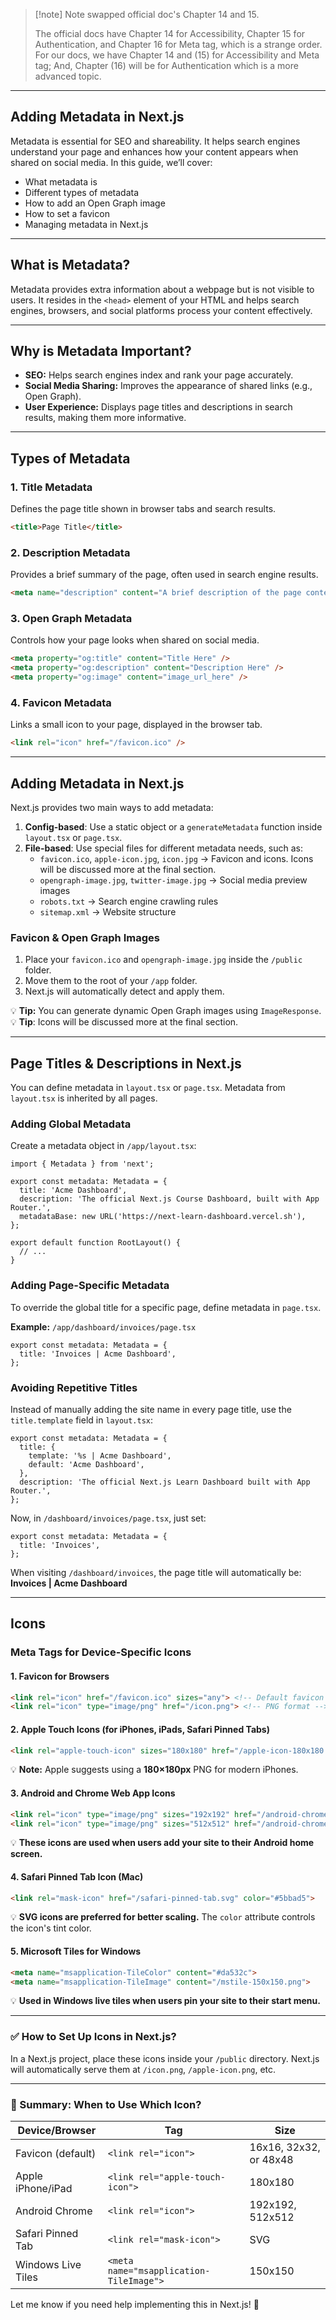 
>[!note] Note swapped official doc's Chapter 14 and 15.
>
>The official docs have Chapter 14 for Accessibility, Chapter 15 for Authentication, and Chapter 16 for Meta tag, which is a strange order. For our docs, we have Chapter 14 and (15) for Accessibility and Meta tag; And, Chapter (16) will be for Authentication which is a more advanced topic.

---

## Adding Metadata in Next.js

Metadata is essential for SEO and shareability. It helps search engines understand your page and enhances how your content appears when shared on social media. In this guide, we’ll cover:

- What metadata is
- Different types of metadata
- How to add an Open Graph image
- How to set a favicon
- Managing metadata in Next.js

---

## What is Metadata?

Metadata provides extra information about a webpage but is not visible to users. It resides in the `<head>` element of your HTML and helps search engines, browsers, and social platforms process your content effectively.

---

## Why is Metadata Important?

- **SEO:** Helps search engines index and rank your page accurately.
- **Social Media Sharing:** Improves the appearance of shared links (e.g., Open Graph).
- **User Experience:** Displays page titles and descriptions in search results, making them more informative.

---

## Types of Metadata

### 1. Title Metadata

Defines the page title shown in browser tabs and search results.

```html
<title>Page Title</title>
```

### 2. Description Metadata

Provides a brief summary of the page, often used in search engine results.

```html
<meta name="description" content="A brief description of the page content." />
```

### 3. Open Graph Metadata

Controls how your page looks when shared on social media.

```html
<meta property="og:title" content="Title Here" />
<meta property="og:description" content="Description Here" />
<meta property="og:image" content="image_url_here" />
```

### 4. Favicon Metadata

Links a small icon to your page, displayed in the browser tab.

```html
<link rel="icon" href="/favicon.ico" />
```

---

## Adding Metadata in Next.js

Next.js provides two main ways to add metadata:

1. **Config-based**: Use a static object or a `generateMetadata` function inside `layout.tsx` or `page.tsx`.
2. **File-based**: Use special files for different metadata needs, such as:
    - `favicon.ico`, `apple-icon.jpg`, `icon.jpg` → Favicon and icons. Icons will be discussed more at the final section.
    - `opengraph-image.jpg`, `twitter-image.jpg` → Social media preview images
    - `robots.txt` → Search engine crawling rules
    - `sitemap.xml` → Website structure

### Favicon & Open Graph Images

1. Place your `favicon.ico` and `opengraph-image.jpg` inside the `/public` folder.
2. Move them to the root of your `/app` folder.
3. Next.js will automatically detect and apply them.

💡 **Tip:** You can generate dynamic Open Graph images using `ImageResponse`.
💡 **Tip**: Icons will be discussed more at the final section.

---

## Page Titles & Descriptions in Next.js

You can define metadata in `layout.tsx` or `page.tsx`. Metadata from `layout.tsx` is inherited by all pages.

### Adding Global Metadata

Create a metadata object in `/app/layout.tsx`:

```tsx
import { Metadata } from 'next';
 
export const metadata: Metadata = {
  title: 'Acme Dashboard',
  description: 'The official Next.js Course Dashboard, built with App Router.',
  metadataBase: new URL('https://next-learn-dashboard.vercel.sh'),
};
 
export default function RootLayout() {
  // ...
}
```

### Adding Page-Specific Metadata

To override the global title for a specific page, define metadata in `page.tsx`.

**Example:** `/app/dashboard/invoices/page.tsx`

```tsx
export const metadata: Metadata = {
  title: 'Invoices | Acme Dashboard',
};
```

### Avoiding Repetitive Titles

Instead of manually adding the site name in every page title, use the `title.template` field in `layout.tsx`:

```tsx
export const metadata: Metadata = {
  title: {
    template: '%s | Acme Dashboard',
    default: 'Acme Dashboard',
  },
  description: 'The official Next.js Learn Dashboard built with App Router.',
};
```

Now, in `/dashboard/invoices/page.tsx`, just set:

```tsx
export const metadata: Metadata = {
  title: 'Invoices',
};
```

When visiting `/dashboard/invoices`, the page title will automatically be:  
**Invoices | Acme Dashboard**

---

## **Icons**

### Meta Tags for Device-Specific Icons
#### **1. Favicon for Browsers**

```html
<link rel="icon" href="/favicon.ico" sizes="any"> <!-- Default favicon -->
<link rel="icon" type="image/png" href="/icon.png"> <!-- PNG format -->
```

#### **2. Apple Touch Icons (for iPhones, iPads, Safari Pinned Tabs)**

```html
<link rel="apple-touch-icon" sizes="180x180" href="/apple-icon-180x180.png">
```

💡 **Note:** Apple suggests using a **180×180px** PNG for modern iPhones.

#### **3. Android and Chrome Web App Icons**

```html
<link rel="icon" type="image/png" sizes="192x192" href="/android-chrome-192x192.png">
<link rel="icon" type="image/png" sizes="512x512" href="/android-chrome-512x512.png">
```

💡 **These icons are used when users add your site to their Android home screen.**

#### **4. Safari Pinned Tab Icon (Mac)**

```html
<link rel="mask-icon" href="/safari-pinned-tab.svg" color="#5bbad5">
```

💡 **SVG icons are preferred for better scaling.** The `color` attribute controls the icon's tint color.

#### **5. Microsoft Tiles for Windows**

```html
<meta name="msapplication-TileColor" content="#da532c">
<meta name="msapplication-TileImage" content="/mstile-150x150.png">
```

💡 **Used in Windows live tiles when users pin your site to their start menu.**

---

### ✅ **How to Set Up Icons in Next.js?**

In a Next.js project, place these icons inside your `/public` directory. Next.js will automatically serve them at `/icon.png`, `/apple-icon.png`, etc.

---

### **📌 Summary: When to Use Which Icon?**

|Device/Browser|Tag|Size|
|---|---|---|
|Favicon (default)|`<link rel="icon">`|16x16, 32x32, or 48x48|
|Apple iPhone/iPad|`<link rel="apple-touch-icon">`|180x180|
|Android Chrome|`<link rel="icon">`|192x192, 512x512|
|Safari Pinned Tab|`<link rel="mask-icon">`|SVG|
|Windows Live Tiles|`<meta name="msapplication-TileImage">`|150x150|

Let me know if you need help implementing this in Next.js! 🚀